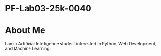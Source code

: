# PF-Lab03-25k-0040
# About Me
I am a Artificial Intelligence student interested in Python, Web Development, and Machine Learning.
